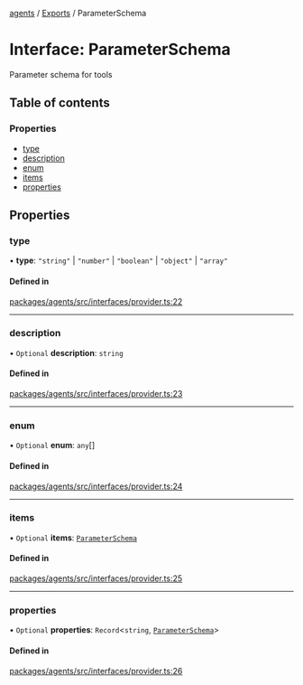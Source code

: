 <!-- 
 ⚠️  AUTO-GENERATED FILE - DO NOT EDIT MANUALLY
 This file is automatically generated by scripts/docs-generator.js
 To make changes, edit the source TypeScript files or update the generator script
-->

[agents](../../) / [Exports](../modules) / ParameterSchema

# Interface: ParameterSchema

Parameter schema for tools

## Table of contents

### Properties

- [type](ParameterSchema#type)
- [description](ParameterSchema#description)
- [enum](ParameterSchema#enum)
- [items](ParameterSchema#items)
- [properties](ParameterSchema#properties)

## Properties

### type

• **type**: ``"string"`` \| ``"number"`` \| ``"boolean"`` \| ``"object"`` \| ``"array"``

#### Defined in

[packages/agents/src/interfaces/provider.ts:22](https://github.com/woojubb/robota/blob/bdf92966fb2bc9eb8d5a633591fffc1261e7f0f5/packages/agents/src/interfaces/provider.ts#L22)

___

### description

• `Optional` **description**: `string`

#### Defined in

[packages/agents/src/interfaces/provider.ts:23](https://github.com/woojubb/robota/blob/bdf92966fb2bc9eb8d5a633591fffc1261e7f0f5/packages/agents/src/interfaces/provider.ts#L23)

___

### enum

• `Optional` **enum**: `any`[]

#### Defined in

[packages/agents/src/interfaces/provider.ts:24](https://github.com/woojubb/robota/blob/bdf92966fb2bc9eb8d5a633591fffc1261e7f0f5/packages/agents/src/interfaces/provider.ts#L24)

___

### items

• `Optional` **items**: [`ParameterSchema`](ParameterSchema)

#### Defined in

[packages/agents/src/interfaces/provider.ts:25](https://github.com/woojubb/robota/blob/bdf92966fb2bc9eb8d5a633591fffc1261e7f0f5/packages/agents/src/interfaces/provider.ts#L25)

___

### properties

• `Optional` **properties**: `Record`\<`string`, [`ParameterSchema`](ParameterSchema)\>

#### Defined in

[packages/agents/src/interfaces/provider.ts:26](https://github.com/woojubb/robota/blob/bdf92966fb2bc9eb8d5a633591fffc1261e7f0f5/packages/agents/src/interfaces/provider.ts#L26)
